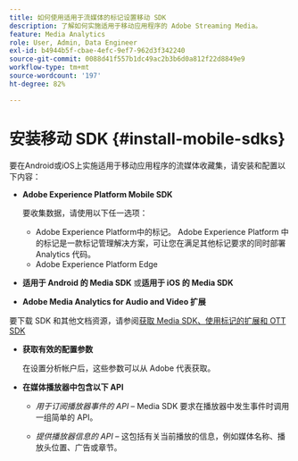 ```yaml
---
title: 如何使用适用于流媒体的标记设置移动 SDK
description: 了解如何实施适用于移动应用程序的 Adobe Streaming Media。
feature: Media Analytics
role: User, Admin, Data Engineer
exl-id: b4944b5f-cbae-4efc-9ef7-962d3f342240
source-git-commit: 0088d41f557b1dc49ac2b3b6d0a812f22d8849e9
workflow-type: tm+mt
source-wordcount: '197'
ht-degree: 82%

---
```


# 安装移动 SDK {#install-mobile-sdks}

要在Android或iOS上实施适用于移动应用程序的流媒体收藏集，请安装和配置以下内容：

* **Adobe Experience Platform Mobile SDK**

  要收集数据，请使用以下任一选项：
   * Adobe Experience Platform中的标记。 Adobe Experience Platform 中的标记是一款标记管理解决方案，可让您在满足其他标记要求的同时部署 Analytics 代码。
   * Adobe Experience Platform Edge

* **适用于 Android 的 Media SDK** 或&#x200B;**适用于 iOS 的 Media SDK**

* **Adobe Media Analytics for Audio and Video 扩展**

要下载 SDK 和其他文档资源，请参阅[获取 Media SDK、使用标记的扩展和 OTT SDK](/help/getting-started/download-sdks.md)

* **获取有效的配置参数**

  在设置分析帐户后，这些参数可以从 Adobe 代表获取。

* **在媒体播放器中包含以下 API**

   * *用于订阅播放器事件的 API* – Media SDK 要求在播放器中发生事件时调用一组简单的 API。

   * *提供播放器信息的 API* – 这包括有关当前播放的信息，例如媒体名称、播放头位置、广告或章节。
